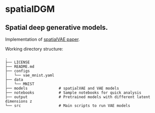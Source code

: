 # spatialDGM

## Spatial deep generative models.

Implementation of [spatialVAE paper](https://arxiv.org/abs/1909.11663). 

Working directory structure:
```
.
├── LICENSE
├── README.md
├── configs
│	└── vae_mnist.yaml
├── data
│	└── MNIST
├── models 				# spatialVAE and VAE models
├── notebooks 			# Sample notebooks for quick analysis
├── output              # Pretrained models with different latent dimensions z
└── src        			# Main scripts to run VAE models        
```
